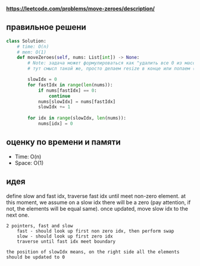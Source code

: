 **https://leetcode.com/problems/move-zeroes/description/**

## правильное решени
```python
class Solution:
    # time: O(n)
    # mem: O(1)
    def moveZeroes(self, nums: List[int]) -> None:
        # Note: задача может формулироваться как "удалить все 0 из массива"
        # тут смысл такой же, просто делаем resize в конце или попаем (зависит от ЯП)

        slowIdx = 0
        for fastIdx in range(len(nums)):
            if nums[fastIdx] == 0:
                continue
            nums[slowIdx] = nums[fastIdx]
            slowIdx += 1
        
        for idx in range(slowIdx, len(nums)):
            nums[idx] = 0
```

## оценку по времени и памяти
- Time: O(n)
- Space: O(1)

## идея
define slow and fast idx, traverse fast idx until meet non-zero element. at this moment, we assume on a slow idx there will be a zero (pay attention, if not, the elements will be equal same). once updated, move slow idx to the next one.

```text
2 pointers, fast and slow
    fast - should look up first non zero idx, then perform swap
    slow - should look up first zero idx
    traverse until fast idx meet boundary

the position of slowIdx means, on the right side all the elements should be updated to 0
```
